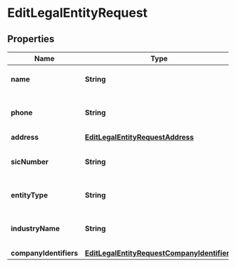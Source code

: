 

# EditLegalEntityRequest


## Properties

| Name | Type | Description | Notes |
|------------ | ------------- | ------------- | -------------|
|**name** | **String** | The name of the legal entity. |  [optional] |
|**phone** | **String** | The phone number of the legal entity. |  [optional] |
|**address** | [**EditLegalEntityRequestAddress**](EditLegalEntityRequestAddress.md) |  |  [optional] |
|**sicNumber** | **String** | The SIC number of the legal entity. |  [optional] |
|**entityType** | **String** | The type of the legal entity. |  [optional] |
|**industryName** | **String** | The industry name of the legal entity. |  [optional] |
|**companyIdentifiers** | [**EditLegalEntityRequestCompanyIdentifiers**](EditLegalEntityRequestCompanyIdentifiers.md) |  |  [optional] |



